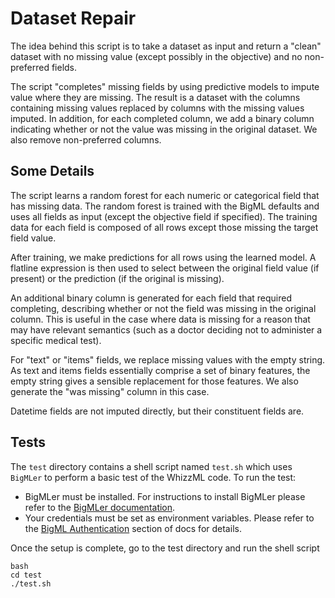 # Dataset Repair

The idea behind this script is to take a dataset as input and return a
"clean" dataset with no missing value (except possibly in the
objective) and no non-preferred fields.

The script "completes" missing fields by using predictive models to
impute value where they are missing.  The result is a dataset with the
columns containing missing values replaced by columns with the missing
values imputed.  In addition, for each completed column, we add a
binary column indicating whether or not the value was missing in the
original dataset.  We also remove non-preferred columns.

## Some Details

The script learns a random forest for each numeric or categorical
field that has missing data.  The random forest is trained with the
BigML defaults and uses all fields as input (except the objective
field if specified).  The training data for each field is composed of
all rows except those missing the target field value.

After training, we make predictions for all rows using the learned
model.  A flatline expression is then used to select between the
original field value (if present) or the prediction (if the original
is missing).

An additional binary column is generated for each field that required
completing, describing whether or not the field was missing in the
original column.  This is useful in the case where data is missing for
a reason that may have relevant semantics (such as a doctor deciding not to
administer a specific medical test).

For "text" or "items" fields, we replace missing values with the empty
string.  As text and items fields essentially comprise a set of binary
features, the empty string gives a sensible replacement for those
features.  We also generate the "was missing" column in this case.

Datetime fields are not imputed directly, but their constituent
fields are.

## Tests

The `test` directory contains a shell script named `test.sh` which
uses `BigMLer` to perform a basic test of the WhizzML code. To run the
test:

- BigMLer must be installed. For instructions to install BigMLer
please refer to the [BigMLer
documentation](http://bigmler.readthedocs.io/en/latest/#bigmler-installation).
- Your credentials must be set as environment variables. Please refer
to the [BigML
Authentication](http://bigmler.readthedocs.io/en/latest/#bigml-authentication)
section of docs for details.

Once the setup is complete, go to the test directory and run the shell
script

```
bash
cd test
./test.sh
```
